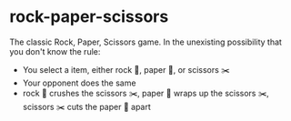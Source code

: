 # rock-paper-scissors

The classic Rock, Paper, Scissors game. In the unexisting possibility that you don't know the rule:

- You select a item, either rock 🗿, paper 🧻, or scissors ✂️
- Your opponent does the same
- rock 🗿 crushes the scissors ✂️, paper 🧻 wraps up the scissors ✂️, scissors ✂️ cuts the paper 🧻 apart
